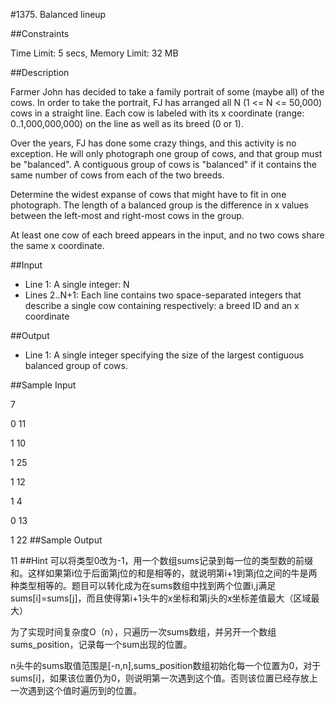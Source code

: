 #1375. Balanced lineup

##Constraints

Time Limit: 5 secs, Memory Limit: 32 MB

##Description

Farmer John has decided to take a family portrait of some (maybe
all) of the cows. In order to take the portrait, FJ has arranged
all N (1 <= N <= 50,000) cows in a straight line. Each cow is labeled
with its x coordinate (range: 0..1,000,000,000) on the line as well
as its breed (0 or 1).

Over the years, FJ has done some crazy things, and this activity
is no exception. He will only photograph one group of cows, and
that group must be "balanced". A contiguous group of cows is
"balanced" if it contains the same number of cows from each of the
two breeds.

Determine the widest expanse of cows that might have to fit in one
photograph. The length of a balanced group is the difference in x
values between the left-most and right-most cows in the group.

At least one cow of each breed appears in the input, and no two
cows share the same x coordinate.


##Input

* Line 1: A single integer: N
* Lines 2..N+1: Each line contains two space-separated integers that
        describe a single cow containing respectively: a breed ID and
        an x coordinate

##Output

* Line 1: A single integer specifying the size of the largest
        contiguous balanced group of cows.

##Sample Input

7

0 11

1 10

1 25

1 12

1 4

0 13

1 22
##Sample Output

11
##Hint
可以将类型0改为-1，用一个数组sums记录到每一位的类型数的前缀和。这样如果第i位于后面第j位的和是相等的，就说明第i+1到第j位之间的牛是两种类型相等的。题目可以转化成为在sums数组中找到两个位置i,j满足sums[i]=sums[j]，而且使得第i+1头牛的x坐标和第j头的x坐标差值最大（区域最大）

为了实现时间复杂度O（n），只遍历一次sums数组，并另开一个数组sums_position，记录每一个sum出现的位置。

n头牛的sums取值范围是[-n,n],sums_position数组初始化每一个位置为0，对于sums[i]，如果该位置仍为0，则说明第一次遇到这个值。否则该位置已经存放上一次遇到这个值时遍历到的位置。

                                